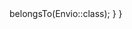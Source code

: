 <?php

namespace App\Models;

use Illuminate\Database\Eloquent\Factories\HasFactory;
use Illuminate\Database\Eloquent\Model;

class Rastreo extends Model
{
    use HasFactory;

    protected $table = 'rastreos';
    protected $fillable = [
        'name',
        'codigo_rastreo',
    ];

    public function envio()
    {
        return $this->belongsTo(Envio::class);
    }
}
